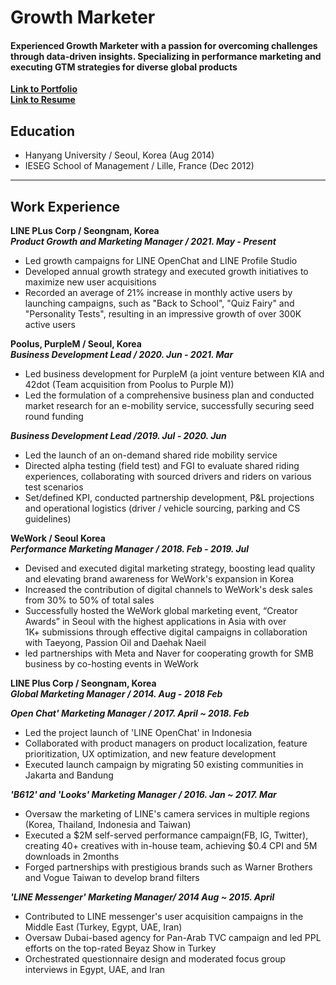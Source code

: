 # Growth Marketer  

#### Experienced Growth Marketer with a passion for overcoming challenges through data-driven insights. Specializing in performance marketing and executing GTM strategies for diverse global products

**[Link to Portfolio](_swh_portfolio.pdf)**  
**[Link to Resume](Ryan_Hong(_Resume_).pdf)**


## Education
- Hanyang University / Seoul, Korea (Aug 2014)  
- IESEG School of Management / Lille, France (Dec 2012)  

---------


## Work Experience
**LINE PLus Corp / Seongnam, Korea**  
**_Product Growth and Marketing Manager / 2021. May - Present_**  
- Led growth campaigns for LINE OpenChat and LINE Profile Studio
-	Developed annual growth strategy and executed growth initiatives to maximize new user acquisitions
-	Recorded an average of 21% increase in monthly active users by launching campaigns,  such as "Back to School", "Quiz Fairy" and "Personality Tests", resulting in an impressive growth of over 300K active users

**Poolus, PurpleM / Seoul, Korea**  
**_Business Development Lead / 2020. Jun - 2021. Mar_**  
-	Led business development for PurpleM (a joint venture between KIA and 42dot  (Team acquisition from Poolus to Purple M))
-	Led the formulation of a comprehensive business plan and conducted market research for an e-mobility service, successfully securing seed round funding  

**_Business Development Lead /2019. Jul - 2020. Jun_**  
-	Led the launch of an on-demand shared ride mobility service
-	Directed alpha testing (field test) and FGI to evaluate shared riding experiences, collaborating with sourced drivers and riders on various test scenarios
-	Set/defined KPI, conducted partnership development, P&L projections and operational logistics (driver / vehicle sourcing, parking and CS guidelines) 

**WeWork / Seoul Korea**  
**_Performance Marketing Manager / 2018. Feb - 2019. Jul_**  
-	Devised and executed digital marketing strategy, boosting lead quality and elevating brand awareness for WeWork's expansion in Korea
-	Increased the contribution of digital channels to WeWork's desk sales from 30% to 50% of total sales
-	Successfully hosted the WeWork global marketing event, “Creator Awards” in Seoul with the highest applications in Asia with over  
  1K+ submissions through effective digital campaigns in collaboration with Taeyong, Passion Oil and Daehak Naeil
- led partnerships with Meta and Naver for cooperating growth for SMB business by co-hosting events in WeWork  

**LINE Plus Corp / Seongnam, Korea**  
**_Global Marketing Manager / 2014. Aug - 2018 Feb_**

**_Open Chat' Marketing Manager / 2017. April ~ 2018. Feb_**  
-	Led the project launch of 'LINE OpenChat' in Indonesia
-	Collaborated with product managers on product localization, feature prioritization, UX optimization, and new feature development
-	Executed launch campaign by migrating 50 existing communities in Jakarta and Bandung  

**_'B612' and 'Looks' Marketing Manager / 2016. Jan ~ 2017. Mar_**  
-	Oversaw the marketing of LINE's camera services in multiple regions (Korea, Thailand, Indonesia and Taiwan)
-	Executed a $2M self-served performance campaign(FB, IG, Twitter), creating 40+ creatives with in-house team, achieving $0.4 CPI and 5M downloads in 2months
-	Forged partnerships with prestigious brands such as Warner Brothers and Vogue Taiwan to develop brand filters  

**_'LINE Messenger' Marketing Manager/ 2014 Aug ~ 2015. April_**    
-	Contributed to LINE messenger's user acquisition campaigns in the Middle East (Turkey, Egypt, UAE, Iran)
-	Oversaw Dubai-based agency for Pan-Arab TVC campaign and led PPL efforts on the top-rated Beyaz Show in Turkey
-	Orchestrated questionnaire design and moderated focus group interviews in Egypt, UAE, and Iran 


